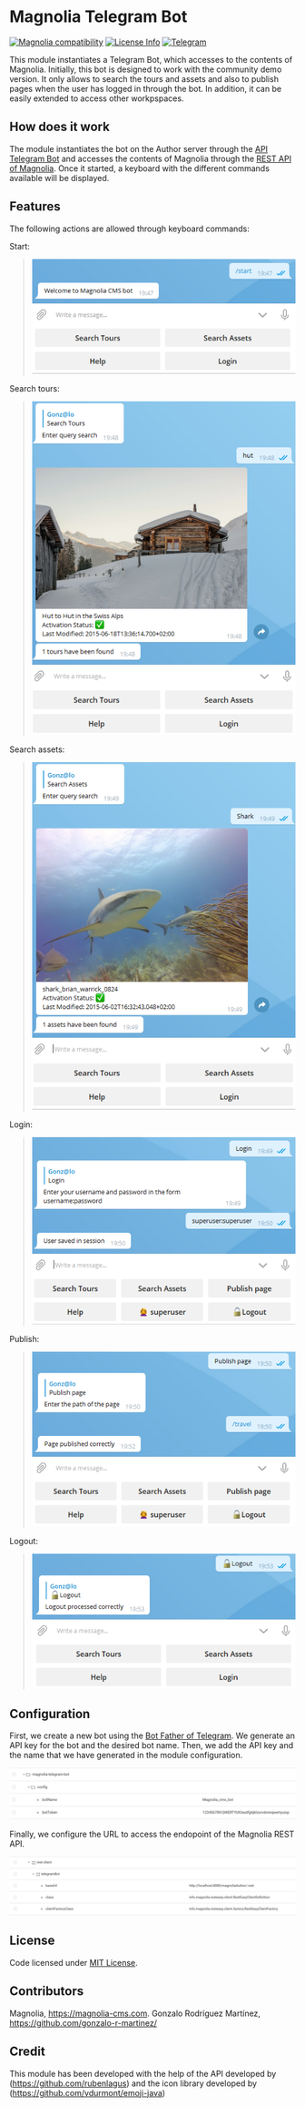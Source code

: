 # Magnolia Telegram Bot

[![Magnolia compatibility](https://img.shields.io/badge/magnolia--cms-6.0-brightgreen.svg)](https://www.magnolia-cms.com)  [![License Info](http://img.shields.io/badge/license-The%20MIT%20License-brightgreen.svg)](https://github.com/gonzalo-r-martinez/magnolia-telegram-bot/blob/master/LICENSE)  [![Telegram](http://trellobot.doomdns.org/telegrambadge.svg)](https://telegram.me/JavaBotsApi)  

This module instantiates a Telegram Bot, which accesses to the contents of Magnolia. Initially, this bot is designed to work with the community demo version. It only allows to search the tours and assets and also to publish pages when the user has logged in through the bot. In addition, it can be easily extended to access other workpspaces.

## How does it work

The module instantiates the bot on the Author server through the [API Telegram Bot](https://github.com/rubenlagus/TelegramBots/tree/master/telegrambots-chat-session-bot) and accesses the contents of Magnolia through the [REST API of Magnolia](https://documentation.magnolia-cms.com/display/DOCS60/REST+API). Once it started, a keyboard with the different commands available will be displayed.

## Features

The following actions are allowed through keyboard commands:

Start: 
>![start command](https://github.com/gonzalo-r-martinez/magnolia-telegram-bot/raw/master/src/main/resources/magnolia-telegram-bot/webresources/demo/start.png)

Search tours: 
>![Search tours](https://github.com/gonzalo-r-martinez/magnolia-telegram-bot/raw/master/src/main/resources/magnolia-telegram-bot/webresources/demo/tours.png)

Search assets: 
>![Search assets](https://github.com/gonzalo-r-martinez/magnolia-telegram-bot/raw/master/src/main/resources/magnolia-telegram-bot/webresources/demo/assets.png)

Login: 
>![Login](https://github.com/gonzalo-r-martinez/magnolia-telegram-bot/raw/master/src/main/resources/magnolia-telegram-bot/webresources/demo/login.png)

Publish: 
>![Publish](https://github.com/gonzalo-r-martinez/magnolia-telegram-bot/raw/master/src/main/resources/magnolia-telegram-bot/webresources/demo/publish.png)

Logout: 
>![Publish](https://github.com/gonzalo-r-martinez/magnolia-telegram-bot/raw/master/src/main/resources/magnolia-telegram-bot/webresources/demo/logout.png)

## Configuration

First, we create a new bot using the [Bot Father of Telegram](https://telegram.me/botfather). We generate an API key for the bot and the desired bot name. Then, we add the API key and the name that we have generated in the module configuration.

![Config](https://github.com/gonzalo-r-martinez/magnolia-telegram-bot/raw/master/src/main/resources/magnolia-telegram-bot/webresources/demo/config.png)

Finally, we configure the URL to access the endopoint of the Magnolia REST API.

![Rest](https://github.com/gonzalo-r-martinez/magnolia-telegram-bot/raw/master/src/main/resources/magnolia-telegram-bot/webresources/demo/rest.png)

## License
Code licensed under [MIT License](http://opensource.org/licenses/mit-license.html "MIT License").

## Contributors
Magnolia, https://magnolia-cms.com.
Gonzalo Rodríguez Martínez, https://github.com/gonzalo-r-martinez/

## Credit
This module has been developed with the help of the API developed by (https://github.com/rubenlagus) and the icon library developed by (https://github.com/vdurmont/emoji-java)
